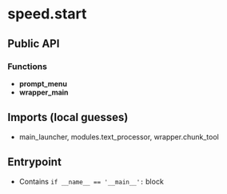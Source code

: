 # speed.start

## Public API


### Functions
- **prompt_menu**
- **wrapper_main**

## Imports (local guesses)
- main_launcher, modules.text_processor, wrapper.chunk_tool

## Entrypoint
- Contains `if __name__ == '__main__':` block
